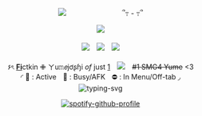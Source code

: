 <div align="center"> 

![](https://komarev.com/ghpvc/?username=RyebreadWins&abbreviated=true&color=304985&style=plastic&label=stalkers:)　　　　　　　　՞߹ - ߹՞

![](https://files.catbox.moe/647jzf.gif)

#### [![](https://files.catbox.moe/n8izsv.webp)](https://rentry.co/ptrye)　[![](https://files.catbox.moe/qifwo1.webp)](https://rentry.co/ryebreadwins)　[![](https://files.catbox.moe/rltetv.webp)](https://rentry.co/dumbdick)
۶ৎ [**Fi**](https://supermarioglitchy4.fandom.com/wiki/SMG4)ctkin ✙ ㄚu𝚖𝘦jơʂɧi *of* just [1](https://rentry.co/dispair)　![](https://files.catbox.moe/bwfqxg.gif)　~~#1 SMG4 Yume~~ <3　　　　　　　　　　　　　　　　　　　　　　　　　　　　　　　　　　　　　　　　　　　◜ 💬 : Activeㅤ🌙 : Busy/AFKㅤ⛔️ : In Menu/Off-tab ◞　　　　　　　　　　　　　<img src= "https://readme-typing-svg.demolab.com?font=Noto+Sans+Japanese&weight=900&size=13&duration=3400&pause=800&color=147fb49C&background=FFE33F00&center=true&vCenter=true&width=536&lines=To+love+and+lose+and+still+be+kind." alt= "typing-svg">

[![spotify-github-profile](https://spotify-github-profile.kittinanx.com/api/view?uid=b5mgr4qsrbltzk8talaobdap8&cover_image=true&theme=natemoo-re&show_offline=false&background_color=121212&interchange=false&bar_color=2b3f54&bar_color_cover=true)](https://spotify-github-profile.kittinanx.com/api/view?uid=b5mgr4qsrbltzk8talaobdap8&redirect=true)
